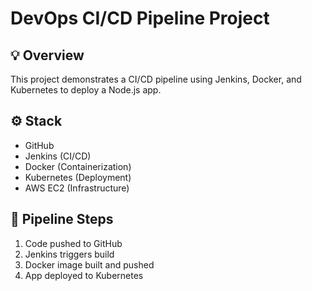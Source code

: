 # DevOps CI/CD Pipeline Project

## 💡 Overview
This project demonstrates a CI/CD pipeline using Jenkins, Docker, and Kubernetes to deploy a Node.js app.

## ⚙️ Stack
- GitHub
- Jenkins (CI/CD)
- Docker (Containerization)
- Kubernetes (Deployment)
- AWS EC2 (Infrastructure)

## 🔄 Pipeline Steps
1. Code pushed to GitHub
2. Jenkins triggers build
3. Docker image built and pushed
4. App deployed to Kubernetes

